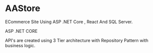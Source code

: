 # AAStore
ECommerce Site Using ASP .NET Core , React And SQL Server.

ASP .NET CORE

API's are created using 3 Tier architecture with Repository Pattern with business logic.
